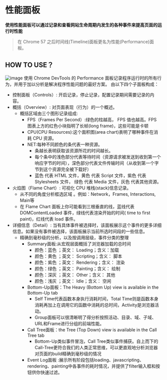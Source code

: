 # 性能面板

**使用性能面板可以通过记录和查看网站生命周期内发生的各种事件来提高页面的运行时性能**

> 在 Chrome 57 之后时间线(Timeline)面板更名为性能(Performance)面板。

## HOW TO USE？

![image](../../public/img/performance2.png)
使用 Chrome DevTools 的 Performance 面板记录程序运行时的所有行为，并用于加以分析是解决程序性能问题的最好方案。 由以下四个子面板构成：

- 控制面板（Controls）: 开启记录，停止记录，配置记录期间需要记录的内容。
- 概括（Overview）: 对页面表现（行为）的一个概述。
  - 概括区域由三个图形记录组成:
    - FPS（Frames Per Second）:绿色的柱越高， FPS 值也越高。FPS 图表上方的红色小块指明了长帧(long frame)，这些可能是卡顿
    - CPU(CPU Resources):这个面积图(area chart)表明了哪种事件在消耗 CPU 资源。
    - NET:每种不同颜色的条代表一种资源。
      - 条越长表明获取该资源所花的时间越长。
      - 每个条中的浅色部分代表等待时间（资源请求被发送到收到第一个响应字节的时间），深色部分代表文件传输时间（从收到第一个字节到这个资源完全被下载好）
      - 蓝色 代表 HTML 文件，黄色 代表 Script 文件，紫色 代表 Stylesheets 文件， 绿色 代表 Media 文件，灰色 代表其他资源。
- 火焰图（Flame Chart）: 可视化 CPU 堆栈(stack)信息记录。
  - 从不同的角度分析框选区域 。例如：Network，Frames, Interactions, Main等
  - 在 Flame Chart 面板上你可能看到三根垂直的线，蓝线代表 DOMContentLoaded 事件，绿线代表渲染开始的时间( time to first paint)，红线代表 load 事件。
- 详细信息（Detail）: 当有具体事件被选择时，该面板展示这个事件的更多详细信息。如果没有事件被选择，该面板展示当前所选时间段的一些信息。
  - 精确到毫秒级的分析，以及按调用层级，事件分类的整理
    - Summary面板:从宏观层面概括了浏览器加载的总时间
      - 颜色：蓝色 ；英文： Loading；含义：加载
      - 颜色：黄色 ；英文： Scripting；含义： 脚本
      - 颜色：紫色 ；英文： Rendering；含义： 渲染
      - 颜色：绿色 ；英文： Painting；含义： 绘制
      - 颜色：深灰 ；英文： Other；含义： 其他
      - 颜色：浅灰 ；英文： Idle；含义： 空闲
    - Bottom-Up面板：The Heavy (Bottom Up) view is available in the Bottom-Up tab
      - Self Time代表函数本身执行消耗时间，Total Time则是函数本身消耗再加上在调用它的函数中消耗的总时间，Activity是浏览器活动。
      - Group面板可以很清晰明了得分析按照活动、目录、域、子域、URL和Frame进行分组的前端性能。
    - Call Tree面板：the Tree (Top Down) view is available in the Call Tree tab
      - Bottom-Up类似事件冒泡，Call Tree类似事件捕获。自上而下的Call-Tree更符合我们的人类正常思维，可以更直观地分析浏览器对页面的build精确到毫秒级的情况
    - Event Log面板 :展示所有阶段包括loading、javascripting、rendering、painting中各事件的耗时情况，并提供了filter输入框和按钮供你快速过滤。